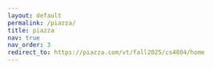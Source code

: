 ```yaml
---
layout: default
permalink: /piazza/
title: piazza
nav: true
nav_order: 3
redirect_to: https://piazza.com/vt/fall2025/cs4804/home
---
```

